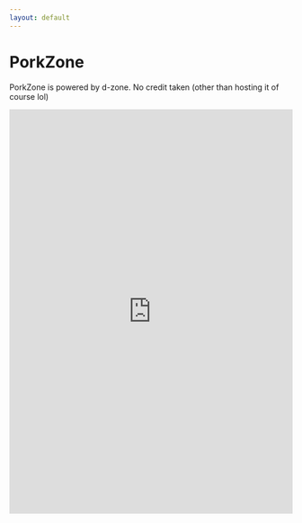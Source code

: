 ```yaml
---
layout: default
---
```


# PorkZone
PorkZone is powered by d-zone. No credit taken (other than hosting it of course lol) 

<iframe src="http://home.daporkchop.tk/web/index.html" scrolling='no' style="border: 0; width: 100%; height: 720px;"></iframe>